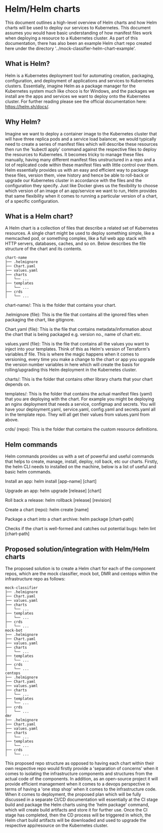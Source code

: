 # Helm/Helm charts
This document outlines a high-level overview of Helm charts and how Helm charts will be used to deploy our services to Kubernetes. This document assumes you would have basic understanding of how manifest files work when deploying a resource to a Kubernetes cluster. As part of this documentation, there has also been an example Helm chart repo created here under the directory '../mock-classifier-helm-chart-example'.

## What is Helm?
Helm is a Kubernetes deployment tool for automating creation, packaging, configuration, and deployment of applications and services to Kubernetes clusters. Essentially, imagine Helm as a package manager for the Kubernetes system much like choco is for Windows, and the packages we install are the apps and services we want to deploy onto the Kubernetes cluster. For further reading please see the official documentation here: https://helm.sh/docs/.

## Why Helm?
Imagine we want to deploy a container image to the Kubernetes cluster that will have three replica pods and a service load balancer, we would typically need to create a series of manifest files which will describe these resources then run the 'kubectl apply' command against the respective files to deploy the resources to Kubernetes. It becomes tricky to manage these files manually, having many different manifest files unstructured in a repo and a lot of replicated code within these manifest files with little control over them. Helm essentially provides us with an easy and efficient way to package these files, version them, view history and hence be able to roll-back or upgrade our Kubernetes cluster in accordance with the files and the configuration they specify. Just like Docker gives us the flexibility to choose which version of an image of an app/service we want to run, Helm provides that same flexibility when it comes to running a particular version of a chart, of a specific configuration.

## What is a Helm chart?
A Helm chart is a collection of files that describe a related set of Kubernetes resources. A single chart might be used to deploy something simple, like a memcached pod, or something complex, like a full web app stack with HTTP servers, databases, caches, and so on. Below describes the file structure of the chart and its contents.

```
chart-name                  
├── .helmignore
├── Chart.yaml
├── values.yaml
├── charts
│   └── ...
├── templates
│   └── ...
├── crds 
│   └── ...
```

chart-name/:
This is the folder that contains your chart.

.helmignore (file):
This is the file that contains all the ignored files when packaging the chart, like gitignore.   

Chart.yaml (file):
This is the file that contains metadata/information about the chart that is being packaged e.g. version no., name of chart etc.

values.yaml (file):
This is the file that contains all the values you want to inject into your templates. Think of this as Helm's version of Terraform's variables.tf file. This is where the magic happens when it comes to versioning, every time you make a change to the chart or app you upgrade the version number variables in here which will create the basis for rolling/upgrading this Helm deployment in the Kubernetes cluster.

charts/:
This is the folder that contains other library charts that your chart depends on.

templates/:
This is the folder that contains the actual manifest files (yaml) that you are deploying with the chart. For example you might be deploying an nginx deployment that needs a service, configmap and secrets. You will have your deployment.yaml, service.yaml, config.yaml and secrets.yaml all in the template repo. They will all get their values from values.yaml from above.

crds/ (repo):
This is the folder that contains the custom resource definitions.             
    
## Helm commands
Helm commands provides us with a set of powerful and useful commands that helps to create, manage, install, deploy, roll back, etc our charts. Firstly, the helm CLI needs to installed on the machine, below is a list of useful and basic helm commands.

Install an app:
helm install [app-name] [chart]

Upgrade an app:
helm upgrade [release] [chart]

Roll back a release:
helm rollback [release] [revision]

Create a chart (repo):
helm create [name]

Package a chart into a chart archive:
helm package [chart-path]

Checks if the chart is well-formed and catches out potential bugs:
helm lint [chart-path]

## Proposed solution/integration with Helm/Helm charts
The proposed solution is to create a Helm chart for each of the component repos, which are the mock classifier, mock bot, DMR and centops within the infrastructure repo as follows:

```
mock-classifier                  
├── .helmignore
├── Chart.yaml
├── values.yaml
├── charts
│   └── ...
├── templates
│   └── ...
├── crds 
│   └── ...
mock-bot                 
├── .helmignore
├── Chart.yaml
├── values.yaml
├── charts
│   └── ...
├── templates
│   └── ...
├── crds 
│   └── ...
centops                 
├── .helmignore
├── Chart.yaml
├── values.yaml
├── charts
│   └── ...
├── templates
│   └── ...
├── crds 
│   └── ...
dmr                 
├── .helmignore
├── Chart.yaml
├── values.yaml
├── charts
│   └── ...
├── templates
│   └── ...
├── crds 
│   └── ...
```

This proposed repo structure as opposed to having each chart within their own respective repo would firstly provide a 'separation  of concerns' when it comes to isolating the infrastructure components and structures from the actual code of the components. In addition, as an open-source project it will provide efficient management when it comes to a devops perspective in terms of having a 'one stop shop' when it comes to the infrastructure code. When it comes to deployment, the proposed plan which will be fully discussed in a separate CI/CD documentation will essentially at the CI stage build and package the Helm charts using the 'helm package' command, which will create build artifacts and store it for further use. Once the CI stage has completed, then the CD process will be triggered in which, the Helm chart build artifacts will be downloaded and used to upgrade the respective app/resource on the Kubernetes cluster.